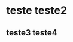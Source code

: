<!DOCTYPE html>
<html lang="en">
<head>
    <meta charset="UTF-8">
    <meta name="viewport" content="width=device-width, initial-scale=1.0">
    <title>Document</title>
</head>
<body>
  <h1>teste teste2</h1>  
  <h2>teste3 teste4</h2>
</body>
</html>
